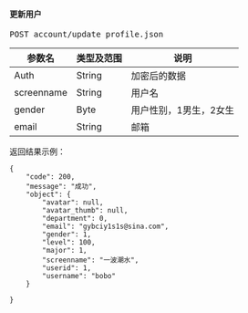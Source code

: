 #### 更新用户

<pre>
POST account/update_profile.json
</pre>

参数名      |类型及范围   	|说明
---				|---				|----
Auth 	|String 			|加密后的数据
screenname  |String 			|用户名
gender  |Byte 			|用户性别，1男生，2女生
email  |String 			|邮箱


 		
<pre>
返回结果示例：
<code>
{
    "code": 200,
    "message": "成功",
    "object": {
        "avatar": null,
        "avatar_thumb": null,
        "department": 0,
        "email": "gybciy1s1s@sina.com",
        "gender": 1,
        "level": 100,
        "major": 1,
        "screenname": "一波潮水",
        "userid": 1,
        "username": "bobo"
    }

}
</code>
</pre>